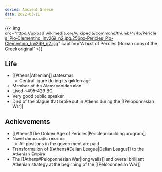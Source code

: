 ```yaml
---
series: Ancient Greece
date: 2022-03-11
---
```


{{< img src="https://upload.wikimedia.org/wikipedia/commons/thumb/4/4b/Pericles_Pio-Clementino_Inv269_n2.jpg/256px-Pericles_Pio-Clementino_Inv269_n2.jpg" caption="A bust of Pericles (Roman copy of the Greek original" >}}

## Life
- [[Athens|Athenian]] statesman
	- Central figure during its golden age
- Member of the Alcmaeonidae clan
- Lived ~495–429 BC
- Very good public speaker
- Died of the plague that broke out in Athens during the [[Peloponnesian War]]

## Achievements
- [[Athens#The Golden Age of Pericles|Periclean building program]]
- Novel democratic reforms
	- All positions in the government are paid
- Transformation of [[Athens#Delian League|Delian League]] to the Athenian Empire
- The [[Athens#Peloponnesian War|long walls]] and overall brilliant Athenian strategy at the beginning of the [[Peloponnesian War]]
